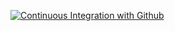 [![Continuous Integration with Github](https://github.com/lwbaleeiro/micro-services/actions/workflows/docker-publish.yml/badge.svg)](https://github.com/lwbaleeiro/micro-services/actions/workflows/docker-publish.yml)